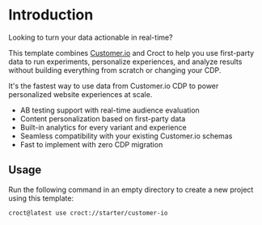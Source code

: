 # Introduction

Looking to turn your data actionable in real-time?

This template combines [Customer.io](https://customer.io/?utm_source=croct) and Croct to help you use first-party data
to run experiments, personalize experiences, and analyze results without building everything from scratch or changing
your CDP.

It's the fastest way to use data from Customer.io CDP to power personalized website experiences at scale.

* AB testing support with real-time audience evaluation
* Content personalization based on first-party data
* Built-in analytics for every variant and experience
* Seamless compatibility with your existing Customer.io schemas
* Fast to implement with zero CDP migration

## Usage

Run the following command in an empty directory to create a new project using this template:

```croct-cmd
croct@latest use croct://starter/customer-io
```
